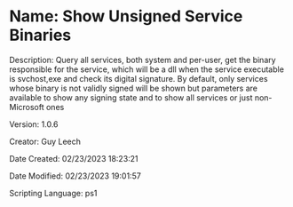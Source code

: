 ﻿# Name: Show Unsigned Service Binaries

Description: Query all services, both system and per-user, get the binary responsible for the service, which will be a dll when the service executable is svchost,exe and check its digital signature.
By default, only services whose binary is not validly signed will be shown but parameters are available to show any signing state and to show all services or just non-Microsoft ones

Version: 1.0.6

Creator: Guy Leech

Date Created: 02/23/2023 18:23:21

Date Modified: 02/23/2023 19:01:57

Scripting Language: ps1

